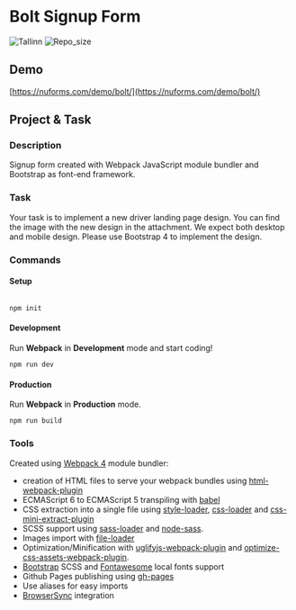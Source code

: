 # Bolt Signup Form

![Tallinn](https://img.shields.io/badge/Built%20in-Tallinn-critical.svg?logo=webpack) ![Repo_size](https://img.shields.io/github/repo-size/LeandroDCI/webpack4-boilerplate.svg)

## Demo

[https://nuforms.com/demo/bolt/](https://nuforms.com/demo/bolt/)

## Project & Task

### Description

Signup form created with Webpack JavaScript module bundler and Bootstrap as font-end framework.
### Task

Your task is to implement a new driver landing page design. You can find the image with the new design in the attachment. We expect both desktop and mobile design. Please use Bootstrap 4 to implement the design.

### Commands

#### Setup
```

npm init

```
#### Development

Run **Webpack** in **Development** mode and start coding!

```
npm run dev
```

#### Production

Run **Webpack** in **Production** mode.

```
npm run build
```

### Tools

Created using [Webpack 4](https://webpack.js.org/) module bundler:

- creation of HTML files to serve your webpack bundles using [html-webpack-plugin](https://github.com/jantimon/html-webpack-plugin)
- ECMAScript 6 to ECMAScript 5 transpiling with [babel](https://babeljs.io/) 
- CSS extraction into a single file using [style-loader](https://github.com/webpack-contrib/style-loader), [css-loader](https://github.com/webpack-contrib/css-loader) and [css-mini-extract-plugin](https://github.com/webpack-contrib/mini-css-extract-plugin) 
- SCSS support using [sass-loader](https://github.com/webpack-contrib/sass-loader) and [node-sass](https://github.com/sass/node-sass).
- Images import with [file-loader](https://github.com/webpack-contrib/file-loader)
- Optimization/Minification with [uglifyjs-webpack-plugin](https://github.com/webpack-contrib/uglifyjs-webpack-plugin) and [optimize-css-assets-webpack-plugin](https://github.com/NMFR/optimize-css-assets-webpack-plugin). 
- [Bootstrap](https://getbootstrap.com/) SCSS and [Fontawesome](https://fontawesome.com) local fonts support
- Github Pages publishing using [gh-pages](https://www.npmjs.com/package/gh-pages)
- Use aliases for easy imports
- [BrowserSync](https://www.browsersync.io/) integration






